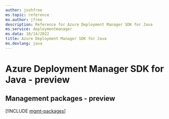 ```yaml
---
author: joshfree
ms.topic: reference
ms.author: jfree
description: Reference for Azure Deployment Manager SDK for Java
ms.service: deploymentmanager
ms.data: 10/14/2022
title: Azure Deployment Manager SDK for Java
ms.devlang: java
---
```

# Azure Deployment Manager SDK for Java - preview

## Management packages - preview
[!INCLUDE [mgmt-packages](deployment-manager-mgmt-index.md)]